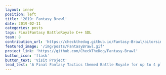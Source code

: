 ```yaml
---
layout: inner
position: left
title: '2019: Fantasy Brawl'
date: 2019-02-11
categories: posts
tags: FinalFantasy BattleRoyale C++ SDL 
team: 8
contribution_url: 'https://checkthedog.github.io/Fantasy-Brawl/aitorsimona.html'
featured_image: '/img/posts/FantasyBrawl.gif'
project_link: 'https://github.com/CheckTheDog/Fantasy-Brawl'
button_icon: 'flask'
button_text: 'Visit Project'
lead_text: 'A Final Fantasy Tactics themed Battle Royale for up to 4 players'
---
```

